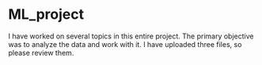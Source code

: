 # ML_project

I have worked on several topics in this entire project.
The primary objective was to analyze the data and work with it.
I have uploaded three files, so please review them.
